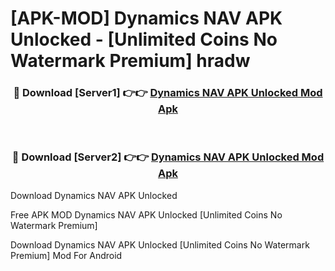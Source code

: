 # [APK-MOD] Dynamics NAV APK Unlocked - [Unlimited Coins No Watermark Premium] hradw



<div align="center">
<h3>🔴 Download [Server1] 👉👉 <a href="https://momento.my/?title=Dynamics_NAV_APK_Unlocked">Dynamics NAV APK Unlocked Mod Apk</a></h3><br>

<h3>🔴 Download [Server2] 👉👉 <a href="https://momento.my/?title=Dynamics_NAV_APK_Unlocked">Dynamics NAV APK Unlocked Mod Apk</a></h3>
</div>



Download Dynamics NAV APK Unlocked 

Free APK MOD Dynamics NAV APK Unlocked [Unlimited Coins No Watermark Premium]

Download Dynamics NAV APK Unlocked [Unlimited Coins No Watermark Premium] Mod For Android
